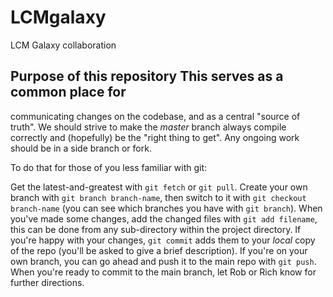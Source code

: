 # LCMgalaxy
LCM Galaxy collaboration

## Purpose of this repository This serves as a common place for
communicating changes on the codebase, and as a central "source of
truth".  We should strive to make the *master* branch always compile
correctly and (hopefully) be the "right thing to get".  Any ongoing
work should be in a side branch or fork.

To do that for those of you less familiar with git:

Get the latest-and-greatest with `git fetch` or `git pull`.  Create
your own branch with `git branch branch-name`, then switch to it with
`git checkout branch-name` (you can see which branches you have with
`git branch`).  When you've made some changes, add the changed files
with `git add filename`, this can be done from any sub-directory
within the project directory.  If you're happy with your changes, `git
commit` adds them to your *local* copy of the repo (you'll be asked to
give a brief description).  If you're on your own branch, you can go
ahead and push it to the main repo with `git push`.  When you're ready
to commit to the main branch, let Rob or Rich know for further
directions.

